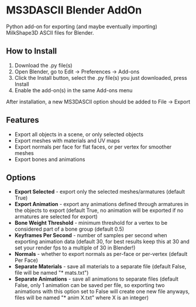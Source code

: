 # MS3DASCII Blender AddOn

Python add-on for exporting (and maybe eventually importing) MilkShape3D ASCII files for Blender.

## How to Install

1. Download the .py file(s)  
2. Open Blender, go to Edit -> Preferences -> Add-ons  
3. Click the Install button, select the .py file(s) you just downloaded, press Install  
4. Enable the add-on(s) in the same Add-ons menu

After installation, a new MS3DASCII option should be added to File -> Export

## Features

* Export all objects in a scene, or only selected objects  
* Export meshes with materials and UV maps  
* Export normals per face for flat faces, or per vertex for smoother meshes  
* Export bones and animations

## Options

* **Export Selected** - export only the selected meshes/armatures (default True)  
* **Export Animation** - export any animations defined through armatures in the objects to export (default True, no animation will be exported if no armatures are selected for export)  
* **Bone Weight Threshold** - minimum threshold for a vertex to be considered part of a bone group (default 0.5)  
* **Keyframes Per Second** - number of samples per second when exporting animation data (default 30, for best results keep this at 30 and set your render fps to a multiple of 30 in Blender!)  
* **Normals** - whether to export normals as per-face or per-vertex (default Per Face)  
* **Separate Materials** - save all materials to a separate file (default False, file will be named "\* mats.txt")  
* **Separate Animations** - save all animations to separate files (default False, only 1 animation can be saved per file, so exporting two animations with this option set to False will create one new file anyways, files will be named "\* anim X.txt" where X is an integer)
